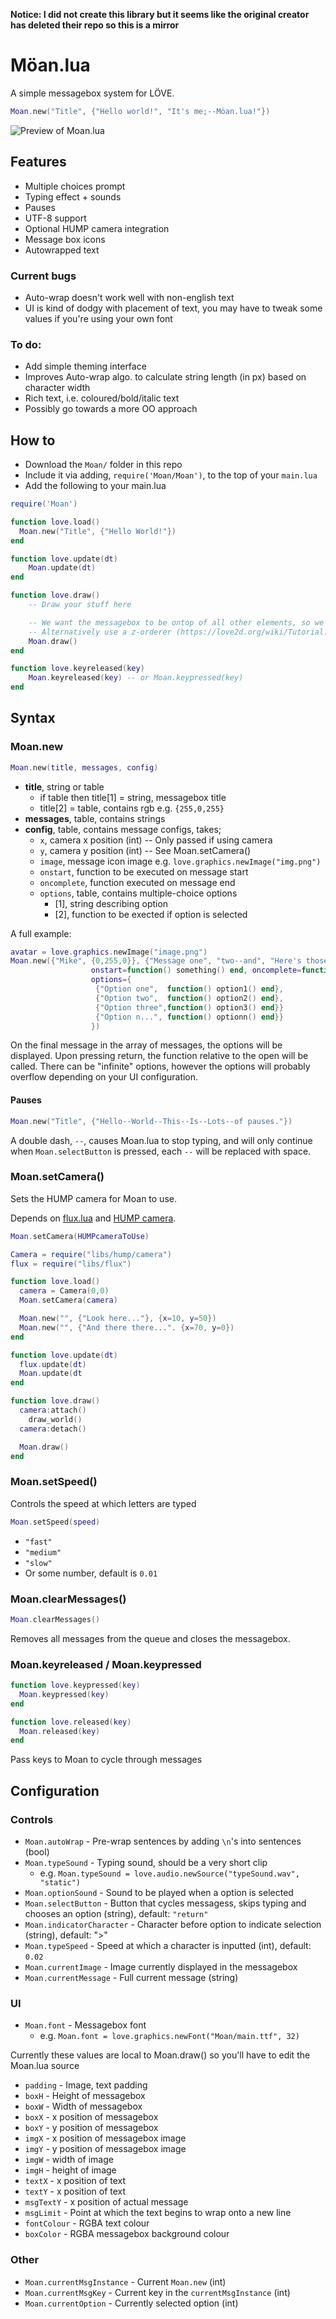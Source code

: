 **Notice: I did not create this library but it seems like the original creator has deleted their repo so this is a mirror**

# Möan.lua
A simple messagebox system for LÖVE.

```lua
Moan.new("Title", {"Hello world!", "It's me;--Möan.lua!"})
```

![Preview of Moan.lua](preview.gif)

## Features
- Multiple choices prompt
- Typing effect + sounds
- Pauses
- UTF-8 support
- Optional HUMP camera integration
- Message box icons
- Autowrapped text

### Current bugs
- Auto-wrap doesn't work well with non-english text
- UI is kind of dodgy with placement of text, you may have to tweak some values if you're using your own font

### To do:
- Add simple theming interface
- Improves Auto-wrap algo. to calculate string length (in px) based on character width
- Rich text, i.e. coloured/bold/italic text
- Possibly go towards a more OO approach

## How to
* Download the `Moan/` folder in this repo
* Include it via adding, `require('Moan/Moan')`, to the top of your `main.lua`
* Add the following to your main.lua

```lua
require('Moan')

function love.load()
  Moan.new("Title", {"Hello World!"})
end

function love.update(dt)
    Moan.update(dt)
end

function love.draw()
    -- Draw your stuff here

    -- We want the messagebox to be ontop of all other elements, so we draw it last
    -- Alternatively use a z-orderer (https://love2d.org/wiki/Tutorial:Drawing_Order)
    Moan.draw()
end

function love.keyreleased(key)
    Moan.keyreleased(key) -- or Moan.keypressed(key)
end
```

## Syntax

### Moan.new
```lua
Moan.new(title, messages, config)
```
- **title**, string or table
  * if table then title[1] = string, messagebox title
  * title[2] = table, contains rgb e.g. `{255,0,255}`
- **messages**, table, contains strings
- **config**, table, contains message configs, takes;
  * `x`, camera x position (int) -- Only passed if using camera
  * `y`, camera y position (int) -- See Moan.setCamera()
  * `image`, message icon image e.g. `love.graphics.newImage("img.png")`
  * `onstart`, function to be executed on message start
  * `oncomplete`, function executed on message end
  * `options`, table, contains multiple-choice options
    - [1], string describing option
    - [2], function to be exected if option is selected

A full example:
```lua
avatar = love.graphics.newImage("image.png")
Moan.new({"Mike", {0,255,0}}, {"Message one", "two--and", "Here's those options!"}, {x=10, y=10, image=avatar,
                  onstart=function() something() end, oncomplete=function() something() end,
                  options={
                   {"Option one",  function() option1() end},
                   {"Option two",  function() option2() end},
                   {"Option three",function() option3() end}}
                   {"Option n...", function() optionn() end}}
                  })
```

On the final message in the array of messages, the options will be displayed. Upon pressing return, the function relative to the open will be called.
There can be "infinite" options, however the options will probably overflow depending on your UI configuration.

#### Pauses

```lua
Moan.new("Title", {"Hello--World--This--Is--Lots--of pauses."})
```

A double dash, `--`, causes Moan.lua to stop typing, and will only continue when `Moan.selectButton` is pressed, each `--` will be replaced with space.

### Moan.setCamera()
Sets the HUMP camera for Moan to use.

Depends on [flux.lua](https://github.com/rxi/flux) and [HUMP camera](https://github.com/vrld/hump).

```lua
Moan.setCamera(HUMPcameraToUse)
```

```lua
Camera = require("libs/hump/camera")
flux = require("libs/flux")

function love.load()
  camera = Camera(0,0)
  Moan.setCamera(camera)

  Moan.new("", {"Look here..."}, {x=10, y=50})
  Moan.new("", {"And there there...". {x=70, y=0})
end

function love.update(dt)
  flux.update(dt)
  Moan.update(dt
end

function love.draw()
  camera:attach()
    draw_world()
  camera:detach()

  Moan.draw()
end
```

### Moan.setSpeed()

Controls the speed at which letters are typed

```lua
Moan.setSpeed(speed)
```

- `"fast"`
- `"medium"`
- `"slow"`
- Or some number, default is `0.01`

### Moan.clearMessages()

```lua
Moan.clearMessages()
```

Removes all messages from the queue and closes the messagebox.


### Moan.keyreleased / Moan.keypressed

```lua
function love.keypressed(key)
  Moan.keypressed(key)
end

function love.released(key)
  Moan.released(key)
end
```

Pass keys to Moan to cycle through messages

## Configuration

### Controls
* `Moan.autoWrap` - Pre-wrap sentences by adding `\n`'s into sentences (bool)
* `Moan.typeSound` - Typing sound, should be a very short clip
  - e.g. `Moan.typeSound = love.audio.newSource("typeSound.wav", "static")`
* `Moan.optionSound` - Sound to be played when a option is selected
* `Moan.selectButton` - Button that cycles messagess, skips typing and chooses an option (string), default: `"return"`
* `Moan.indicatorCharacter` - Character before option to indicate selection (string), default: ">"
* `Moan.typeSpeed` - Speed at which a character is inputted (int), default: `0.02`
* `Moan.currentImage` - Image currently displayed in the messagebox
* `Moan.currentMessage` - Full current message (string)

### UI
* `Moan.font` - Messagebox font
  - e.g. `Moan.font = love.graphics.newFont("Moan/main.ttf", 32)`

Currently these values are local to Moan.draw() so you'll have to edit the Moan.lua source
* `padding` - Image, text padding
* `boxH` - Height of messagebox
* `boxW` - Width of messagebox
* `boxX` - x position of messagebox
* `boxY` - y position of messagebox
* `imgX` - x position of messagebox image
* `imgY` - y position of messagebox image
* `imgW` - width of image
* `imgH` - height of image
* `textX` - x position of text
* `textY` - x position of text
* `msgTextY` - x position of actual message
* `msgLimit` - Point at which the text begins to wrap onto a new line
* `fontColour` - RGBA text colour
* `boxColor` - RGBA messagebox background colour

### Other
* `Moan.currentMsgInstance` - Current `Moan.new` (int)
* `Moan.currentMsgKey` - Current key in the `currentMsgInstance` (int)
* `Moan.currentOption` - Currently selected option (int)
